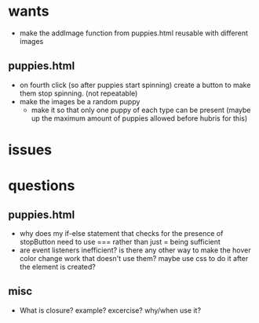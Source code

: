 # wants
- make the addImage function from puppies.html reusable with different images
## puppies.html
- on fourth click (so after puppies start spinning) create a button to make them stop spinning. (not repeatable)
- make the images be a random puppy 
    - make it so that only one puppy of each type can be present (maybe up the maximum amount of puppies allowed before hubris for this)

# issues

# questions

## puppies.html
- why does my if-else statement that checks for the presence of stopButton need to use === rather than just = being sufficient
- are event listeners inefficient? is there any other way to make the hover color change work that doesn't use them? maybe use 
  css to do it after the element is created?

## misc
- What is closure? example? excercise? why/when use it?